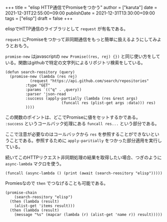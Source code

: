 +++
title = "elisp HTTP通信でPromiseをつかう"
author = ["karuta"]
date = 2021-12-31T22:55:00+09:00
publishDate = 2021-12-31T13:30:00+09:00
tags = ["elisp"]
draft = false
+++

elispでHTTP通信のライブラリとして `request` が有名である。  

`request` にPromiseをつかって非同期通信をもっと簡単に扱えるようにしてみようとおもう。  

`promise-new` はjavascriptの `new Promise((res, rej) {})`  と同じ使い方をしている。関数はgithubで特定の文字列によるリポジトリ検索をしている。  

```elisp
(defun search-reository (query)
  (promise-new (lambda (res rej)
	       (request "https://api.github.com/search/repositories"
		 :type "GET"
		 :params `(("q" . ,query))		   
		 :parser 'json-read
		 :success (apply-partially (lambda (res &rest args)
					     (funcall res (plist-get args :data))) res)
		 ))))
```

この関数のポイントは、どこでPromiseに値をセットするかである。  
`:success` というコールバック処理にある `funcall res...` という部分である。  

ここで注意が必要なのはコールバックから `res` を参照することができないということである。参照するために `apply-paritially` をつかった部分適用を実行している。  

続いてこのHTTPリクエスト非同期処理の結果を取得したい場合、つぎのように `async-lambda` マクロを使う。  

```elisp
(funcall (async-lambda () (print (await (search-reository "elisp")))))
```

Promiesなので `then` でつなげることも可能である。  

```elisp
(promise-chain
    (search-reository "elisp")
  (then (lambda (result)
	(alist-get 'items result)))
  (then (lambda (result)
	(message "%s" (mapcar (lambda (r) (alist-get 'name r)) result)))))     
```
